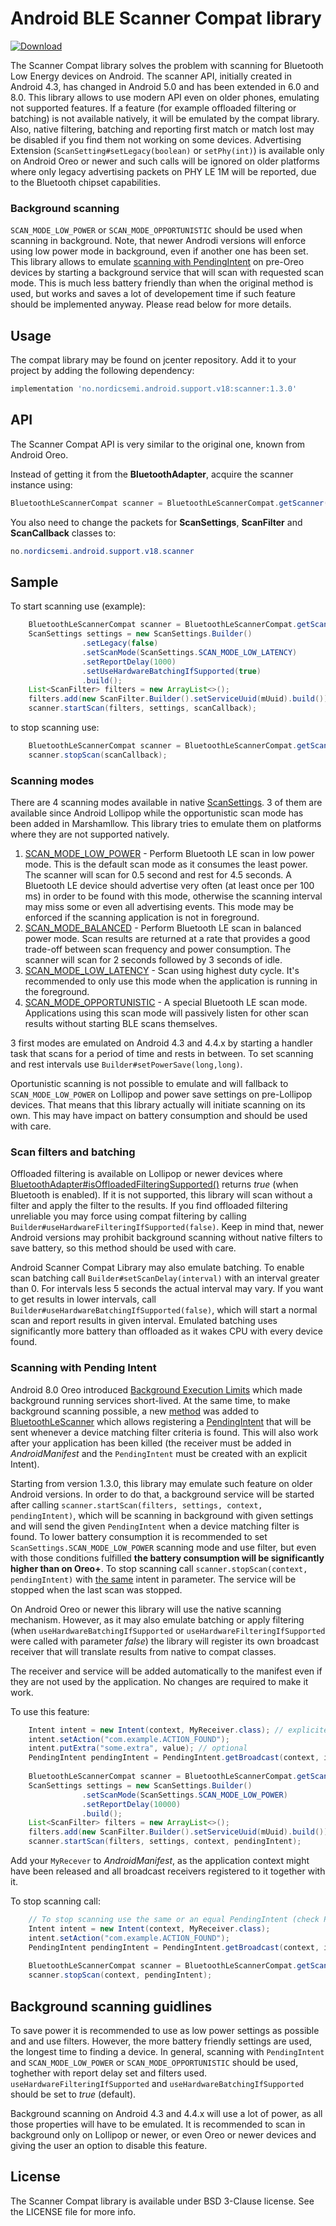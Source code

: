 # Android BLE Scanner Compat library

[ ![Download](https://api.bintray.com/packages/nordic/android/no.nordicsemi.android.support.v18%3Ascanner/images/download.svg) ](https://bintray.com/nordic/android/no.nordicsemi.android.support.v18%3Ascanner/_latestVersion)

The Scanner Compat library solves the problem with scanning for Bluetooth Low Energy devices on Android. 
The scanner API, initially created in Android 4.3, has changed in Android 5.0 and has been extended in 6.0 and 8.0. 
This library allows to use modern API even on older phones, emulating not supported features. If a feature 
(for example offloaded filtering or batching) is not available natively, it will be emulated by 
the compat library. Also, native filtering, batching and reporting first match or match lost may
be disabled if you find them not working on some devices. Advertising Extension (`ScanSetting#setLegacy(boolean)` 
or `setPhy(int)`) is available only on Android Oreo or newer and such calls will be ignored on 
older platforms where only legacy advertising packets on PHY LE 1M will be reported, 
due to the Bluetooth chipset capabilities.

### Background scanning

`SCAN_MODE_LOW_POWER` or `SCAN_MODE_OPPORTUNISTIC` should be used when scanning in background.
Note, that newer Androdi versions will enforce using low power mode in background, even if another one has been set.
This library allows to emulate [scanning with PendingIntent](https://developer.android.com/reference/android/bluetooth/le/BluetoothLeScanner.html#startScan(java.util.List%3Candroid.bluetooth.le.ScanFilter%3E,%20android.bluetooth.le.ScanSettings,%20android.app.PendingIntent))
on pre-Oreo devices by starting a background service that will scan with requested scan mode. 
This is much less battery friendly than when the original method is used, but works and saves
a lot of developement time if such feature should be implemented anyway. Please read below 
for more details.

## Usage

The compat library may be found on jcenter repository. Add it to your project by adding the 
following dependency:

```Groovy
implementation 'no.nordicsemi.android.support.v18:scanner:1.3.0'
```

## API

The Scanner Compat API is very similar to the original one, known from Android Oreo.

Instead of getting it from the **BluetoothAdapter**, acquire the scanner instance using:

```java
BluetoothLeScannerCompat scanner = BluetoothLeScannerCompat.getScanner();
```

You also need to change the packets for **ScanSettings**, **ScanFilter** and **ScanCallback** 
classes to:

```java
no.nordicsemi.android.support.v18.scanner
```

## Sample

To start scanning use (example):

```java
	BluetoothLeScannerCompat scanner = BluetoothLeScannerCompat.getScanner();
	ScanSettings settings = new ScanSettings.Builder()
				.setLegacy(false)
				.setScanMode(ScanSettings.SCAN_MODE_LOW_LATENCY)
				.setReportDelay(1000)
				.setUseHardwareBatchingIfSupported(true)
				.build();
	List<ScanFilter> filters = new ArrayList<>();
	filters.add(new ScanFilter.Builder().setServiceUuid(mUuid).build());
	scanner.startScan(filters, settings, scanCallback);
```

to stop scanning use:

```java
	BluetoothLeScannerCompat scanner = BluetoothLeScannerCompat.getScanner();
	scanner.stopScan(scanCallback);
```

### Scanning modes

There are 4 scanning modes available in native [ScanSettings](https://developer.android.com/reference/android/bluetooth/le/ScanSettings).
3 of them are available since Android Lollipop while the opportunistic scan mode has been added in Marshamllow.
This library tries to emulate them on platforms where they are not supported natively.
1. [SCAN_MODE_LOW_POWER](https://developer.android.com/reference/android/bluetooth/le/ScanSettings#SCAN_MODE_LOW_POWER) - 
Perform Bluetooth LE scan in low power mode. This is the default scan mode as it consumes the least power. 
The scanner will scan for 0.5 second and rest for 4.5 seconds. A Bluetooth LE device should advertise 
very often (at least once per 100 ms) in order to be found with this mode, otherwise the scanning interval may miss some or even all 
advertising events. This mode may be enforced if the scanning application is not in foreground.
2. [SCAN_MODE_BALANCED](https://developer.android.com/reference/android/bluetooth/le/ScanSettings#SCAN_MODE_BALANCED) - 
Perform Bluetooth LE scan in balanced power mode. Scan results are returned at a rate that provides a 
good trade-off between scan frequency and power consumption. The scanner will scan for 2 seconds followed
by 3 seconds of idle.
3. [SCAN_MODE_LOW_LATENCY](https://developer.android.com/reference/android/bluetooth/le/ScanSettings#SCAN_MODE_LOW_LATENCY) -
Scan using highest duty cycle. It's recommended to only use this mode when the application is running in the foreground.
4. [SCAN_MODE_OPPORTUNISTIC](https://developer.android.com/reference/android/bluetooth/le/ScanSettings#SCAN_MODE_OPPORTUNISTIC) - 
A special Bluetooth LE scan mode. Applications using this scan mode will passively listen for other scan results 
without starting BLE scans themselves.

3 first modes are emulated on Android 4.3 and 4.4.x by starting a handler task that scans for a period of time
and rests in between. To set scanning and rest intervals use `Builder#setPowerSave(long,long)`.

Oportunistic scanning is not possible to emulate and will fallback to `SCAN_MODE_LOW_POWER` on Lollipop and
power save settings on pre-Lollipop devices. That means that this library actually will initiate scanning 
on its own. This may have impact on battery consumption and should be used with care.

### Scan filters and batching

Offloaded filtering is available on Lollipop or newer devices where 
[BluetoothAdapter#isOffloadedFilteringSupported()](https://developer.android.com/reference/android/bluetooth/BluetoothAdapter.html#isOffloadedFilteringSupported())
returns *true* (when Bluetooth is enabled). If it is not supported, this library will scan without a filter and
apply the filter to the results. If you find offloaded filtering unreliable you may force using compat filtering by calling
`Builder#useHardwareFilteringIfSupported(false)`. Keep in mind that, newer Android versions may prohibit 
background scanning without native filters to save battery, so this method should be used with care.

Android Scanner Compat Library may also emulate batching. To enable scan batching call `Builder#setScanDelay(interval)`
with an interval greater than 0. For intervals less 5 seconds the actual interval may vary.
If you want to get results in lower intervals, call `Builder#useHardwareBatchingIfSupported(false)`, which will
start a normal scan and report results in given interval. Emulated batching uses significantly more battery
than offloaded as it wakes CPU with every device found.

### Scanning with Pending Intent

Android 8.0 Oreo introduced [Background Execution Limits](https://developer.android.com/about/versions/oreo/background)
which made background running services short-lived. At the same time, to make background scanning possible, a new 
[method](https://developer.android.com/reference/android/bluetooth/le/BluetoothLeScanner.html#startScan(java.util.List%3Candroid.bluetooth.le.ScanFilter%3E,%20android.bluetooth.le.ScanSettings,%20android.app.PendingIntent))
was added to [BluetoothLeScanner](https://developer.android.com/reference/android/bluetooth/le/BluetoothLeScanner.html)
which allows registering a [PendingIntent](https://developer.android.com/reference/android/app/PendingIntent)
that will be sent whenever a device matching filter criteria is found. This will also work after 
your application has been killed (the receiver must be added in *AndroidManifest* and the 
`PendingIntent` must be created with an explicit Intent).

Starting from version 1.3.0, this library may emulate such feature on older Android versions.
In order to do that, a background service will be started after calling 
`scanner.startScan(filters, settings, context, pendingIntent)`, which will be scanning in 
background with given settings and will send the given `PendingIntent` when a device 
matching filter is found. To lower battery consumption it is recommended to set 
`ScanSettings.SCAN_MODE_LOW_POWER` scanning mode and use filter, but even with those conditions fulfilled
**the battery consumption will be significantly higher than on Oreo+**. To stop scanning call 
`scanner.stopScan(context, pendingIntent)` with 
[the same](https://developer.android.com/reference/android/app/PendingIntent) intent in parameter. 
The service will be stopped when the last scan was stopped.

On Android Oreo or newer this library will use the native scanning mechanism. However, as it may also 
emulate batching or apply filtering (when `useHardwareBatchingIfSupported` or `useHardwareFilteringIfSupported` 
were called with parameter *false*) the library will register its own broadcast 
receiver that will translate results from native to compat classes. 

The receiver and service will be added automatically to the manifest even if they are not used by 
the application. No changes are required to make it work.

To use this feature:

```java
    Intent intent = new Intent(context, MyReceiver.class); // explicite intent 
	intent.setAction("com.example.ACTION_FOUND");
	intent.putExtra("some.extra", value); // optional
	PendingIntent pendingIntent = PendingIntent.getBroadcast(context, id, intent, PendingIntent.FLAG_UPDATE_CURRENT);
	
	BluetoothLeScannerCompat scanner = BluetoothLeScannerCompat.getScanner();
	ScanSettings settings = new ScanSettings.Builder()
				.setScanMode(ScanSettings.SCAN_MODE_LOW_POWER)
				.setReportDelay(10000)
				.build();
	List<ScanFilter> filters = new ArrayList<>();
	filters.add(new ScanFilter.Builder().setServiceUuid(mUuid).build());
	scanner.startScan(filters, settings, context, pendingIntent);
```

Add your `MyRecever` to *AndroidManifest*, as the application context might have been released 
and all broadcast receivers registered to it together with it.

To stop scanning call:

```java
	// To stop scanning use the same or an equal PendingIntent (check PendingIntent documentation)
    Intent intent = new Intent(context, MyReceiver.class);
	intent.setAction("com.example.ACTION_FOUND");
	PendingIntent pendingIntent = PendingIntent.getBroadcast(context, id, intent, PendingIntent.FLAG_CANCEL_CURRENT);
	
	BluetoothLeScannerCompat scanner = BluetoothLeScannerCompat.getScanner();
	scanner.stopScan(context, pendingIntent);
```

## Background scanning guidlines

To save power it is recommended to use as low power settings as possible and and use filters.
However, the more battery friendly settings are used, the longest time to finding a device.
In general, scanning with `PendingIntent` and `SCAN_MODE_LOW_POWER` or `SCAN_MODE_OPPORTUNISTIC`
should be used, toghether with report delay set and filters used.
`useHardwareFilteringIfSupported` and `useHardwareBatchingIfSupported` should be set to *true* (default).

Background scanning on Android 4.3 and 4.4.x will use a lot of power, as all those properties 
will have to be emulated. It is recommended to scan in background only on Lollipop or newer, or
even Oreo or newer devices and giving the user an option to disable this feature.

## License

The Scanner Compat library is available under BSD 3-Clause license. See the LICENSE file for more info.